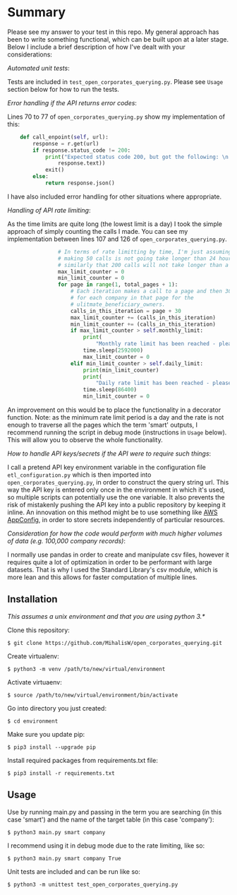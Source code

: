 # Summary

Please see my answer to your test in this repo. My general approach has been to write something functional, which can be built upon at a later stage. Below I include a brief description of how I've dealt with your considerations:

_Automated unit tests_:

Tests are included in `test_open_corporates_querying.py`. Please see `Usage` section below for how to run the tests.

_Error handling if the API returns error codes_:

Lines 70 to 77 of `open_corporates_querying.py` show my implementation of this:
```python
    def call_enpoint(self, url):
        response = r.get(url)
        if response.status_code != 200:
            print("Expected status code 200, but got the following: \n {}".format(
                response.text))
            exit()
        else:
            return response.json()
```
I have also included error handling for other situations where appropriate.

_Handling of API rate limiting_:

As the time limits are quite long (the lowest limit is a day) I took the simple approach of simply counting the calls I made. You can see my implementation between lines 107 and 126 of `open_corporates_querying.py`.
```python
                # In terms of rate limitting by time, I'm just assuming that
                # making 50 calls is not going take longer than 24 hours and
                # similarly that 200 calls will not take longer than a month.
                max_limit_counter = 0
                min_limit_counter = 0
                for page in range(1, total_pages + 1):
                    # Each iteration makes a call to a page and then 30 calls
                    # for each company in that page for the
                    # ulitmate_beneficiary_owners.
                    calls_in_this_iteration = page + 30
                    max_limit_counter += (calls_in_this_iteration)
                    min_limit_counter += (calls_in_this_iteration)
                    if max_limit_counter > self.monthly_limit:
                        print(
                            "Monthly rate limit has been reached - please wait for 30 days.")
                        time.sleep(2592000)
                        max_limit_counter = 0
                    elif min_limit_counter > self.daily_limit:
                        print(min_limit_counter)
                        print(
                            "Daily rate limit has been reached - please wait for 24 hours.")
                        time.sleep(86400)
                        min_limit_counter = 0
```
An improvement on this would be to place the functionality in a decorator function.
Note: as the minimum rate limit period is a day and the rate is not enough to traverse all the pages which the term 'smart' outputs, I recommend running the script in debug mode (instructions in `Usage` below). This will allow you to observe the whole functionality.

_How to handle API keys/secrets if the API were to require such things_:

I call a pretend API key environment variable in the configuration file `etl_configuration.py` 
which is then imported into `open_corporates_querying.py`, in order to construct the query string url.
This way the API key is entered only once in the environment in which it's used, so multiple scripts can
potentially use the one variable. It also prevents the risk of mistakenly pushing the API key into a public 
repository by keeping it inline.
An innovation on this method might be to use something like [AWS AppConfig](https://aws.amazon.com/systems-manager/features/), in order to store secrets independently of particular resources. 

_Consideration for how the code would perform with much higher volumes of data (e.g. 100,000 company records)_:

I normally use pandas in order to create and manipulate csv files, however it requires quite a lot of optimization
in order to be performant with large datasets. That is why I used the Standard Library's csv module, which is more 
lean and this allows for faster computation of multiple lines.


## Installation

_This assumes a unix environment and that you are using python 3.*_

Clone this repository:
```shell
$ git clone https://github.com/MihalisW/open_corporates_querying.git
```

Create virtualenv:
```shell
$ python3 -m venv /path/to/new/virtual/environment
```

Activate virtuaenv:
```shell
$ source /path/to/new/virtual/environment/bin/activate
``` 

Go into directory you just created:
```shell
$ cd environment
``` 

Make sure you update pip:
```shell
$ pip3 install --upgrade pip
```

Install required packages from requirements.txt file:
```shell
$ pip3 install -r requirements.txt
```

## Usage

Use by running main.py and passing in the term you are searching (in this case 'smart') and the name of the target table (in this case 'company'):
```shell
$ python3 main.py smart company
```
I recommend using it in debug mode due to the rate limiting, like so:
```shell
$ python3 main.py smart company True
```
Unit tests are included and can be run like so:
```shell
$ python3 -m unittest test_open_corporates_querying.py
```